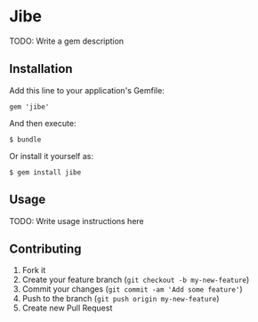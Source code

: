 # Jibe

TODO: Write a gem description

## Installation

Add this line to your application's Gemfile:

    gem 'jibe'

And then execute:

    $ bundle

Or install it yourself as:

    $ gem install jibe

## Usage

TODO: Write usage instructions here

## Contributing

1. Fork it
2. Create your feature branch (`git checkout -b my-new-feature`)
3. Commit your changes (`git commit -am 'Add some feature'`)
4. Push to the branch (`git push origin my-new-feature`)
5. Create new Pull Request
